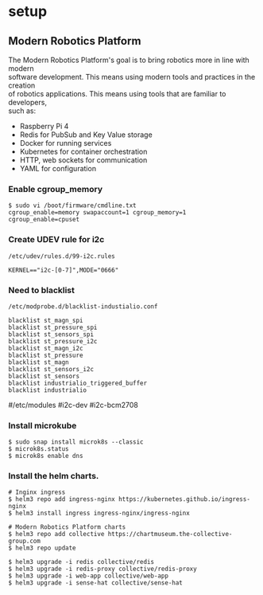 # setup

## Modern Robotics Platform 
The Modern Robotics Platform's goal is to bring robotics more in line with modern  
software development. This means using modern tools and practices in the creation  
of robotics applications. This means using tools that are familiar to developers,  
such as:  
- Raspberry Pi 4
- Redis for PubSub and Key Value storage  
- Docker for running services  
- Kubernetes for container orchestration  
- HTTP, web sockets for communication
- YAML for configuration


### Enable cgroup_memory
```
$ sudo vi /boot/firmware/cmdline.txt
cgroup_enable=memory swapaccount=1 cgroup_memory=1 cgroup_enable=cpuset
```

### Create UDEV rule for i2c
`/etc/udev/rules.d/99-i2c.rules`
```
KERNEL=="i2c-[0-7]",MODE="0666"
```

### Need to blacklist 
`/etc/modprobe.d/blacklist-industialio.conf`
```
blacklist st_magn_spi
blacklist st_pressure_spi
blacklist st_sensors_spi
blacklist st_pressure_i2c
blacklist st_magn_i2c
blacklist st_pressure
blacklist st_magn
blacklist st_sensors_i2c
blacklist st_sensors
blacklist industrialio_triggered_buffer
blacklist industrialio
```


#/etc/modules
#i2c-dev
#i2c-bcm2708



### Install microkube
```
$ sudo snap install microk8s --classic
$ microk8s.status
$ microk8s enable dns
```

### Install the helm charts. 
```
# Inginx ingress
$ helm3 repo add ingress-nginx https://kubernetes.github.io/ingress-nginx
$ helm3 install ingress ingress-nginx/ingress-nginx

# Modern Robotics Platform charts
$ helm3 repo add collective https://chartmuseum.the-collective-group.com
$ helm3 repo update

$ helm3 upgrade -i redis collective/redis
$ helm3 upgrade -i redis-proxy collective/redis-proxy
$ helm3 upgrade -i web-app collective/web-app
$ helm3 upgrade -i sense-hat collective/sense-hat
```
